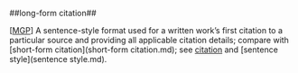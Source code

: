 ##long-form citation##

\[[MGP](SOURCES.md#MGP)\] A sentence-style format used for a written work’s first citation to a particular source and providing all applicable citation details; compare with [short-form citation](short-form citation.md); see [citation](citation.md) and [sentence style](sentence style.md).
